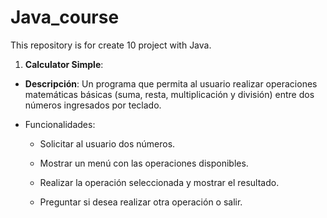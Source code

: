 # Java_course
This repository is for create 10 project with Java. 

1. __Calculator Simple__: 

- __Descripción__: Un programa que permita al usuario realizar operaciones matemáticas básicas (suma, resta, multiplicación y división) entre dos números ingresados por teclado.

- Funcionalidades:
    - Solicitar al usuario dos números.

    - Mostrar un menú con las operaciones disponibles.

    - Realizar la operación seleccionada y mostrar el resultado.

    - Preguntar si desea realizar otra operación o salir.
